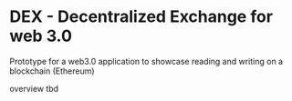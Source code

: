 # DEX - Decentralized Exchange for web 3.0
Prototype for a web3.0 application to showcase reading and writing on a blockchain (Ethereum)

overview tbd
